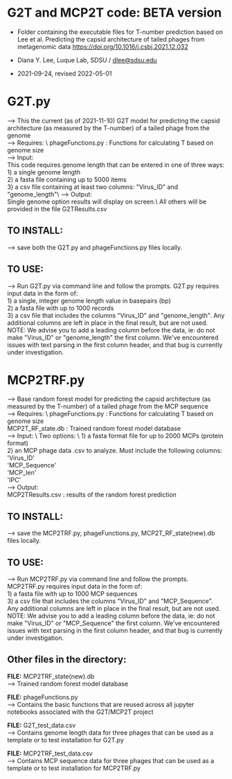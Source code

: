 
# G2T and MCP2T code: BETA version

- Folder containing the executable files for T-number prediction based on Lee et al. Predicting the capsid architecture of tailed phages from metagenomic data https://doi.org/10.1016/j.csbj.2021.12.032

- Diana Y. Lee, Luque Lab, SDSU / dlee@sdsu.edu
- 2021-09-24, revised 2022-05-01



# G2T.py
--> This the current (as of 2021-11-10) G2T model for predicting the capsid architecture (as measured by the T-number) of a tailed phage from the genome\
--> Requires: \ 
    phageFunctions.py  :  Functions for calculating T based on genome size\
--> Input: \
    This code requires genome length that can be entered in one of three ways:\
    1) a single genome length\
    2) a fasta file containing up to 5000 items\
    3) a csv file containing at least two columns: "Virus_ID" and "genome_length"\ 
--> Output: \
    Single genome option results will display on screen.\ 
    All others will be provided in the file G2TResults.csv

## TO INSTALL:
--> save both the G2T.py and phageFunctions.py files locally.

## TO USE:
--> Run G2T.py via command line and follow the prompts. G2T.py requires input data in the form of:\
    1) a single, integer genome length value in basepairs (bp)\
    2) a fasta file with up to 1000 records\
    3) a csv file that includes the columns "Virus_ID" and "genome_length". Any additional columns are left in place in the final result, but are not used.\
    NOTE: We advise you to add a leading column before the data, ie: do not make "Virus_ID" or "genome_length" the first column. 
    We've encountered issues with text parsing in the first column header, and that bug is currently under investigation.



# MCP2TRF.py
--> Base random forest model for predicting the capsid architecture (as measured by the T-number) of a tailed phage from the MCP sequence \
--> Requires: \ 
    phageFunctions.py  :  Functions for calculating T based on genome size\
    MCP2T_RF_state.db  :  Trained random forest model database\
--> Input: \ 
    Two options: \ 
      1) a fasta format file for up to 2000 MCPs (protein format) \
      2) an MCP phage data .csv to analyze. Must include the following columns:\
        'Virus_ID'\
        'MCP_Sequence'\
        'MCP_len'\
        'IPC'\
--> Output: \
    MCP2TResults.csv  :  results of the random forest prediction

## TO INSTALL:
--> save the MCP2TRF.py, phageFunctions.py, MCP2T_RF_state(new).db files locally.

## TO USE:
--> Run MCP2TRF.py via command line and follow the prompts. MCP2TRF.py requires input data in the form of:\
    1) a fasta file with up to 1000 MCP sequences\
    3) a csv file that includes the columns "Virus_ID" and "MCP_Sequence". Any additional columns are left in place in the final result, but are not used.\
    NOTE: We advise you to add a leading column before the data, ie: do not make "Virus_ID" or "MCP_Sequence" the first column. 
    We've encountered issues with text parsing in the first column header, and that bug is currently under investigation.






## Other files in the directory:
**FILE:** MCP2TRF_state(new).db \
--> Trained random forest model database

**FILE:** phageFunctions.py \
--> Contains the basic functions that are reused across all jupyter notebooks associated with the G2T/MCP2T project

**FILE:** G2T_test_data.csv \
--> Contains genome length data for three phages that can be used as a template or to test installation for G2T.py

**FILE:** MCP2TRF_test_data.csv \
--> Contains MCP sequence data for three phages that can be used as a template or to test installation for MCP2TRF.py
